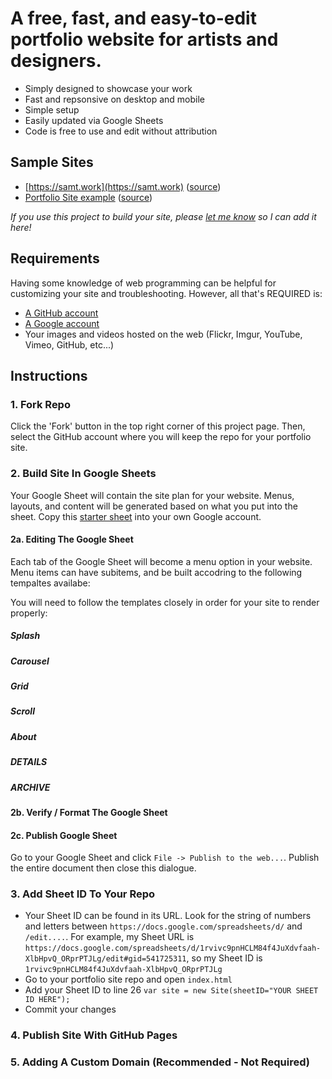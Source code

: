 # A free, fast, and easy-to-edit portfolio website for artists and designers.

* Simply designed to showcase your work 
* Fast and repsonsive on desktop and mobile
* Simple setup 
* Easily updated via Google Sheets
* Code is free to use and edit without attribution

## Sample Sites
 * [https://samt.work](https://samt.work) ([source](https://docs.google.com/spreadsheets/d/1rvivc9pnHCLM84f4JuXdvfaah-XlbHpvQ_ORprPTJLg/edit?usp=sharing))
 * [Portfolio Site example]() ([source](https://docs.google.com/spreadsheets/d/1CqeQA0AkN-1WGU28zhnaJbBr5f4gZfaTE8TW3mmB7Q4/edit?usp=sharing))
 
*If you use this project to build your site, please [let me know](srticknor@gmail.com) so I can add it here!*

## Requirements
Having some knowledge of web programming can be helpful for customizing your site and troubleshooting.
However, all that's REQUIRED is:
* [A GitHub account](https://github.com/)
* [A Google account](https://accounts.google.com/)
* Your images and videos hosted on the web (Flickr, Imgur, YouTube, Vimeo, GitHub, etc...)

## Instructions

### 1. Fork Repo
Click the 'Fork' button in the top right corner of this project page. Then, select the GitHub account where you will keep the repo for your portfolio site.

### 2. Build Site In Google Sheets
Your Google Sheet will contain the site plan for your website. Menus, layouts, and content will be generated based on what you put into the sheet. Copy this [starter sheet](https://docs.google.com/spreadsheets/d/1CqeQA0AkN-1WGU28zhnaJbBr5f4gZfaTE8TW3mmB7Q4/edit?usp=sharing) into your own Google account. 

#### 2a. Editing The Google Sheet

Each tab of the Google Sheet will become a menu option in your website. Menu items can have subitems, and be built accodring to the following tempaltes availabe:

You will need to follow the templates closely in order for your site to render properly:
##### Splash
##### Carousel
##### Grid
##### Scroll
##### About
##### DETAILS
##### ARCHIVE

#### 2b. Verify / Format The Google Sheet

#### 2c. Publish Google Sheet
Go to your Google Sheet and click `File -> Publish to the web...`. Publish the entire document then close this dialogue. 

### 3. Add Sheet ID To Your Repo 
* Your Sheet ID can be found in its URL. Look for the string of numbers and letters between `https://docs.google.com/spreadsheets/d/` and `/edit....`. For example, my Sheet URL is `https://docs.google.com/spreadsheets/d/1rvivc9pnHCLM84f4JuXdvfaah-XlbHpvQ_ORprPTJLg/edit#gid=541725311`, so my Sheet ID is `1rvivc9pnHCLM84f4JuXdvfaah-XlbHpvQ_ORprPTJLg`
* Go to your portfolio site repo and open `index.html`
* Add your Sheet ID to line 26 `var site = new Site(sheetID="YOUR SHEET ID HERE");`
* Commit your changes

### 4. Publish Site With GitHub Pages

### 5. Adding A Custom Domain (Recommended - Not Required) 

